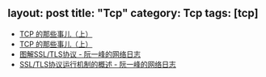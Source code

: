 layout: post
title: "Tcp"
category: Tcp
tags: [tcp]
---

- [TCP 的那些事儿（上）](http://coolshell.cn/articles/11564.html)
- [TCP 的那些事儿（上）](http://coolshell.cn/articles/11564.html)
- [图解SSL/TLS协议 - 阮一峰的网络日志](http://www.ruanyifeng.com/blog/2014/09/illustration-ssl.html)
- [SSL/TLS协议运行机制的概述 - 阮一峰的网络日志](http://www.ruanyifeng.com/blog/2014/02/ssl_tls.html)